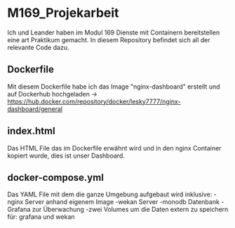 # M169_Projekarbeit
Ich und Leander haben im Modul 169 Dienste mit Containern bereitstellen eine art Praktikum gemacht. In diesem Repository befindet sich all der relevante Code dazu.

## Dockerfile
Mit diesem Dockerfile habe ich das Image "nginx-dashboard" erstellt und auf Dockerhub hochgeladen -> https://hub.docker.com/repository/docker/lesky7777/nginx-dashboard/general

## index.html
Das HTML File das im Dockerfile erwähnt wird und in den nginx Container kopiert wurde, dies ist unser Dashboard.

## docker-compose.yml
Das YAML File mit dem die ganze Umgebung aufgebaut wird inklusive:
-nginx Server anhand eigenem Image
-wekan Server
-monodb Datenbank
-Grafana zur Überwachung
-zwei Volumes um die Daten extern zu speichern für: grafana und wekan
